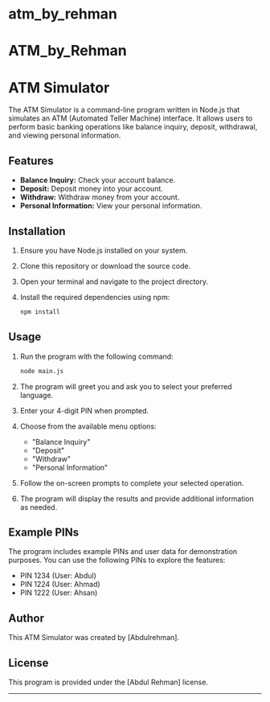 # atm_by_rehman

#               ATM_by_Rehman


# ATM Simulator

The ATM Simulator is a command-line program written in Node.js that simulates an ATM (Automated Teller Machine) interface. It allows users to perform basic banking operations like balance inquiry, deposit, withdrawal, and viewing personal information.

## Features

- **Balance Inquiry:** Check your account balance.
- **Deposit:** Deposit money into your account.
- **Withdraw:** Withdraw money from your account.
- **Personal Information:** View your personal information.

## Installation

1. Ensure you have Node.js installed on your system.

2. Clone this repository or download the source code.

3. Open your terminal and navigate to the project directory.

4. Install the required dependencies using npm:

   ```bash
   npm install
   ```

## Usage

1. Run the program with the following command:

   ```bash
   node main.js
   ```

2. The program will greet you and ask you to select your preferred language.

3. Enter your 4-digit PIN when prompted.

4. Choose from the available menu options:
   - "Balance Inquiry"
   - "Deposit"
   - "Withdraw"
   - "Personal Information"

5. Follow the on-screen prompts to complete your selected operation.

6. The program will display the results and provide additional information as needed.

## Example PINs

The program includes example PINs and user data for demonstration purposes. You can use the following PINs to explore the features:

- PIN 1234 (User: Abdul)
- PIN 1224 (User: Ahmad)
- PIN 1222 (User: Ahsan)

## Author

This ATM Simulator was created by [Abdulrehman].

## License

This program is provided under the [Abdul Rehman] license.

---

